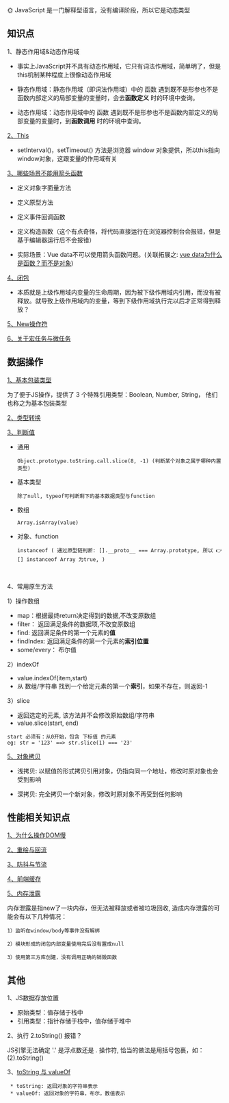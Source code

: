 🌞 JavaScript 是一门解释型语言，没有编译阶段，所以它是动态类型


## 知识点   

1、静态作用域&动态作用域

  * 事实上JavaScript并不具有动态作用域，它只有词法作用域，简单明了，但是this机制某种程度上很像动态作用域

  * 静态作用域：静态作用域（即词法作用域）中的 函数 遇到既不是形参也不是函数内部定义的局部变量的变量时，会去**函数定义** 时的环境中查询。

  * 动态作用域：动态作用域中的 函数 遇到既不是形参也不是函数内部定义的局部变量的变量时，到**函数调用** 时的环境中查询。

[2、This](https://www.cnblogs.com/Tiboo/p/11370325.html)
* setInterval()，setTimeout() 方法是浏览器 window 对象提供，所以this指向window对象，这跟变量的作用域有关
 
[3、哪些场景不能用箭头函数](https://zhuanlan.zhihu.com/p/26540168)
* 定义对象字面量方法
   
* 定义原型方法
    
* 定义事件回调函数
    
* 定义构造函数（这个有点奇怪，将代码直接运行在浏览器控制台会报错，但是基于编辑器运行后不会报错）

*  实际场景：Vue data不可以使用箭头函数问题。(关联拓展之: [vue data为什么是函数？而不是对象](https://www.imqianduan.com/vue/192.html))

[4、闭包](http://www.ruanyifeng.com/blog/2009/08/learning_javascript_closures.html)

* 本质就是上级作用域内变量的生命周期，因为被下级作用域内引用，而没有被释放。就导致上级作用域内的变量，等到下级作用域执行完以后才正常得到释放？

[5、New操作符](https://juejin.cn/post/6844903789070123021)

[6、关于宏任务与微任务](https://github.com/yang1212/collection-about/issues/4)

## 数据操作

[1、基本包装类型](https://juejin.cn/post/6923049481361424397)

为了便于JS操作，提供了 3 个特殊引用类型：Boolean, Number, String， 他们也称之为基本包装类型

[2、类型转换](https://juejin.im/post/5b6906b46fb9a04fcb5b8771)

[3、判断值](https://juejin.im/post/5be52b1ae51d450b3647e766#heading-2)

  * 通用
    ```
    Object.prototype.toString.call.slice(8, -1) (判断某个对象之属于哪种内置类型)
    ```
  * 基本类型
    ```
    除了null, typeof可判断剩下的基本数据类型与function
    ```
  * 数组
    ```
    Array.isArray(value) 
    ```
  * 对象、function
    ```
    instanceof ( 通过原型链判断: [].__proto__ === Array.prototype, 所以 👉 [] instanceof Array 为true, )
    ```  
<br/>

4、常用原生方法

1）操作数组

* map：根据最终return决定得到的数据,不改变原数组
* filter： 返回满足条件的数据项,不改变原数组
* find: 返回满足条件的第一个元素的**值**
* findIndex: 返回满足条件的第一个元素的**索引位置**
* some/every： 布尔值

2）indexOf
 * value.indexOf(item,start)
 * 从 数组/字符串 找到一个给定元素的第一个**索引**，如果不存在，则返回-1

3）slice  

* 返回选定的元素, 该方法并不会修改原始数组/字符串
* value.slice(start, end)
 ```
 start 必须有：从0开始，包含 下标值 的元素
 eg: str = '123' ==> str.slice(1) === '23' 
 ```

[5、对象拷贝](https://juejin.im/post/5b5dcf8351882519790c9a2e#heading-4)

* 浅拷贝: 以赋值的形式拷贝引用对象，仍指向同一个地址，修改时原对象也会受到影响

* 深拷贝: 完全拷贝一个新对象，修改时原对象不再受到任何影响


## 性能相关知识点

[1、为什么操作DOM慢](https://segmentfault.com/a/1190000004114594)

[2、重绘与回流](https://www.cnblogs.com/Tiboo/p/10505613.html)

[3、防抖与节流](https://www.cnblogs.com/Tiboo/p/11795788.html)

[4、前端缓存](https://github.com/yang1212/collection-about/issues/41)

[5、内存泄露](https://juejin.im/post/5b2fd09ee51d45588576f429)
 
  内存泄露是指new了一块内存，但无法被释放或者被垃圾回收, 造成内存泄露的可能会有以下几种情况：

    1）监听在window/body等事件没有解绑

    2）模块形成的闭包内部变量使用完后没有置成null

    3）使用第三方库创建，没有调用正确的销毁函数  


## 其他

1、JS数据存放位置
* 原始类型：值存储于栈中
* 引用类型：指针存储于栈中，值存储于堆中


2、执行 2.toString() 报错？

JS引擎无法确定 '.' 是浮点数还是 . 操作符, 恰当的做法是用括号包裹，如：(2).toString()

3、[toString 与 valueOf](https://segmentfault.com/a/1190000010824347)
     
     * toString: 返回对象的字符串表示
     * valueOf: 返回对象的字符串，布尔，数值表示
